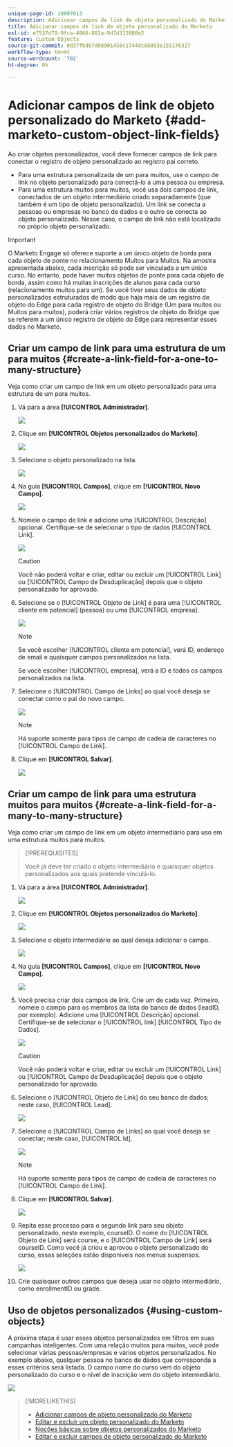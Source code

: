```yaml
---
unique-page-id: 10097613
description: Adicionar campos de link de objeto personalizado do Marketo - Documentação do Marketo - Documentação do produto
title: Adicionar campos de link de objeto personalizado do Marketo
exl-id: e7537d79-9fca-4966-881a-9d7d312008e2
feature: Custom Objects
source-git-commit: 0d37fbdb7d08901458c1744dc68893e155176327
workflow-type: tm+mt
source-wordcount: '702'
ht-degree: 0%

---
```


# Adicionar campos de link de objeto personalizado do Marketo {#add-marketo-custom-object-link-fields}

Ao criar objetos personalizados, você deve fornecer campos de link para conectar o registro de objeto personalizado ao registro pai correto.

* Para uma estrutura personalizada de um para muitos, use o campo de link no objeto personalizado para conectá-lo a uma pessoa ou empresa.
* Para uma estrutura muitos para muitos, você usa dois campos de link, conectados de um objeto intermediário criado separadamente (que também é um tipo de objeto personalizado). Um link se conecta a pessoas ou empresas no banco de dados e o outro se conecta ao objeto personalizado. Nesse caso, o campo de link não está localizado no próprio objeto personalizado.

>[!IMPORTANT]
>
>O Marketo Engage só oferece suporte a um único objeto de borda para cada objeto de ponte no relacionamento Muitos para Muitos. Na amostra apresentada abaixo, cada inscrição só pode ser vinculada a um único curso. No entanto, pode haver muitos objetos de ponte para cada objeto de borda, assim como há muitas inscrições de alunos para cada curso (relacionamento muitos para um). Se você tiver seus dados de objeto personalizados estruturados de modo que haja mais de um registro de objeto do Edge para cada registro de objeto do Bridge (Um para muitos ou Muitos para muitos), poderá criar vários registros de objeto do Bridge que se referem a um único registro de objeto do Edge para representar esses dados no Marketo.

## Criar um campo de link para uma estrutura de um para muitos {#create-a-link-field-for-a-one-to-many-structure}

Veja como criar um campo de link em um objeto personalizado para uma estrutura de um para muitos.

1. Vá para a área **[!UICONTROL Administrador]**.

   ![](assets/add-marketo-custom-object-link-fields-1.png)

1. Clique em **[!UICONTROL Objetos personalizados do Marketo]**.

   ![](assets/add-marketo-custom-object-link-fields-2.png)

1. Selecione o objeto personalizado na lista.

   ![](assets/add-marketo-custom-object-link-fields-3.png)

1. Na guia **[!UICONTROL Campos]**, clique em **[!UICONTROL Novo Campo]**.

   ![](assets/add-marketo-custom-object-link-fields-4.png)

1. Nomeie o campo de link e adicione uma [!UICONTROL Descrição] opcional. Certifique-se de selecionar o tipo de dados [!UICONTROL Link].

   ![](assets/add-marketo-custom-object-link-fields-5.png)

   >[!CAUTION]
   >
   >Você não poderá voltar e criar, editar ou excluir um [!UICONTROL Link] ou [!UICONTROL Campo de Desduplicação] depois que o objeto personalizado for aprovado.

1. Selecione se o [!UICONTROL Objeto de Link] é para uma [!UICONTROL cliente em potencial] (pessoa) ou uma [!UICONTROL empresa].

   ![](assets/add-marketo-custom-object-link-fields-6.png)

   >[!NOTE]
   >
   >Se você escolher [!UICONTROL cliente em potencial], verá ID, endereço de email e quaisquer campos personalizados na lista.
   >
   >Se você escolher [!UICONTROL empresa], verá a ID e todos os campos personalizados na lista.

1. Selecione o [!UICONTROL Campo de Links] ao qual você deseja se conectar como o pai do novo campo.

   ![](assets/add-marketo-custom-object-link-fields-7.png)

   >[!NOTE]
   >
   >Há suporte somente para tipos de campo de cadeia de caracteres no [!UICONTROL Campo de Link].

1. Clique em **[!UICONTROL Salvar]**.

   ![](assets/add-marketo-custom-object-link-fields-8.png)

## Criar um campo de link para uma estrutura muitos para muitos {#create-a-link-field-for-a-many-to-many-structure}

Veja como criar um campo de link em um objeto intermediário para uso em uma estrutura muitos para muitos.

>[!PREREQUISITES]
>
>Você já deve ter criado o objeto intermediário e quaisquer objetos personalizados aos quais pretende vinculá-lo.

1. Vá para a área **[!UICONTROL Administrador]**.

   ![](assets/add-marketo-custom-object-link-fields-9.png)

1. Clique em **[!UICONTROL Objetos personalizados do Marketo]**.

   ![](assets/add-marketo-custom-object-link-fields-10.png)

1. Selecione o objeto intermediário ao qual deseja adicionar o campo.

   ![](assets/add-marketo-custom-object-link-fields-11.png)

1. Na guia **[!UICONTROL Campos]**, clique em **[!UICONTROL Novo Campo]**.

   ![](assets/add-marketo-custom-object-link-fields-12.png)

1. Você precisa criar dois campos de link. Crie um de cada vez. Primeiro, nomeie o campo para os membros da lista do banco de dados (leadID, por exemplo). Adicione uma [!UICONTROL Descrição] opcional. Certifique-se de selecionar o [!UICONTROL link] [!UICONTROL Tipo de Dados].

   ![](assets/add-marketo-custom-object-link-fields-13.png)

   >[!CAUTION]
   >
   >Você não poderá voltar e criar, editar ou excluir um [!UICONTROL Link] ou [!UICONTROL Campo de Desduplicação] depois que o objeto personalizado for aprovado.

1. Selecione o [!UICONTROL Objeto de Link] do seu banco de dados; neste caso, [!UICONTROL Lead].

   ![](assets/add-marketo-custom-object-link-fields-14.png)

1. Selecione o [!UICONTROL Campo de Links] ao qual você deseja se conectar; neste caso, [!UICONTROL Id].

   ![](assets/add-marketo-custom-object-link-fields-15.png)

   >[!NOTE]
   >
   >Há suporte somente para tipos de campo de cadeia de caracteres no [!UICONTROL Campo de Link].

1. Clique em **[!UICONTROL Salvar]**.

   ![](assets/add-marketo-custom-object-link-fields-16.png)

1. Repita esse processo para o segundo link para seu objeto personalizado, neste exemplo, courseID. O nome do [!UICONTROL Objeto de Link] será course, e o [!UICONTROL Campo de Link] será courseID. Como você já criou e aprovou o objeto personalizado do curso, essas seleções estão disponíveis nos menus suspensos.

   ![](assets/add-marketo-custom-object-link-fields-17.png)

1. Crie quaisquer outros campos que deseja usar no objeto intermediário, como enrollmentID ou grade.

## Uso de objetos personalizados {#using-custom-objects}

A próxima etapa é usar esses objetos personalizados em filtros em suas campanhas inteligentes. Com uma relação muitos para muitos, você pode selecionar várias pessoas/empresas e vários objetos personalizados. No exemplo abaixo, qualquer pessoa no banco de dados que corresponda a esses critérios será listada. O campo nome do curso vem do objeto personalizado do curso e o nível de inscrição vem do objeto intermediário.

![](assets/add-marketo-custom-object-link-fields-18.png)

>[!MORELIKETHIS]
>
>* [Adicionar campos de objeto personalizado do Marketo](/help/marketo/product-docs/administration/marketo-custom-objects/add-marketo-custom-object-fields.md)
>* [Editar e excluir um objeto personalizado do Marketo](/help/marketo/product-docs/administration/marketo-custom-objects/edit-and-delete-a-marketo-custom-object.md)
>* [Noções básicas sobre objetos personalizados do Marketo](/help/marketo/product-docs/administration/marketo-custom-objects/understanding-marketo-custom-objects.md)
>* [Editar e excluir campos de objeto personalizado do Marketo](/help/marketo/product-docs/administration/marketo-custom-objects/edit-and-delete-marketo-custom-object-fields.md)
